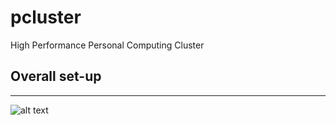 # pcluster
High Performance Personal Computing Cluster

## Overall set-up
---


![alt text](https://github.com/p4rk3r/pkluster/blob/b0e058a3275d031e679a45675f8bffeb34f4b58a/images/pkluster_top.jpeg?raw=true)
